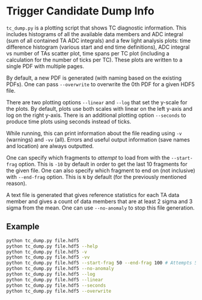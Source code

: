 # Trigger Candidate Dump Info
`tc_dump.py` is a plotting script that shows TC diagnostic information. This includes histograms of all the available data members and ADC integral (sum of all contained TA ADC integrals) and a few light analysis plots: time difference histogram (various start and end time definitions), ADC integral vs number of TAs scatter plot, time spans per TC plot (including a calculation for the number of ticks per TC). These plots are written to a single PDF with multiple pages.

By default, a new PDF is generated (with naming based on the existing PDFs). One can pass `--overwrite` to overwrite the 0th PDF for a given HDF5 file.

There are two plotting options `--linear` and `--log` that set the y-scale for the plots. By default, plots use both scales with linear on the left y-axis and log on the right y-axis. There is an additional plotting option `--seconds` to produce time plots using seconds instead of ticks.

While running, this can print information about the file reading using `-v` (warnings) and `-vv` (all). Errors and useful output information (save names and location) are always outputted.

One can specify which fragments to _attempt_ to load from with the `--start-frag` option. This is `-10` by default in order to get the last 10 fragments for the given file. One can also specify which fragment to end on (not inclusive) with `--end-frag` option. This is `N` by default (for the previously mentioned reason).

A text file is generated that gives reference statistics for each TA data member and gives a count of data members that are at least 2 sigma and 3 sigma from the mean. One can use `--no-anomaly` to stop this file generation.

## Example
```bash
python tc_dump.py file.hdf5
python tc_dump.py file.hdf5 --help
python tc_dump.py file.hdf5 -v
python tc_dump.py file.hdf5 -vv
python tc_dump.py file.hdf5 --start-frag 50 --end-frag 100 # Attempts 50 fragments
python tc_dump.py file.hdf5 --no-anomaly
python tc_dump.py file.hdf5 --log
python tc_dump.py file.hdf5 --linear
python tc_dump.py file.hdf5 --seconds
python tc_dump.py file.hdf5 --overwrite
```
